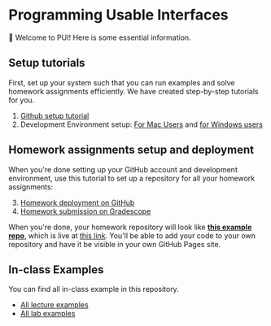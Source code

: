 # Programming Usable Interfaces

👋 Welcome to PUI! Here is some essential information.

## Setup tutorials

First, set up your system such that you can run examples and solve homework assignments efficiently. We have created step-by-step tutorials for you.

1. [Github setup tutorial](./setup-tutorials/GithubSetup.md)
2. Development Environment setup: [For Mac Users](./setup-tutorials/DeveloperEnvironment--Mac.md) and [for Windows users](./setup-tutorials/DeveloperEnvironment--Win.md)

## Homework assignments setup and deployment

When you're done setting up your GitHub account and development environment, use this tutorial to set up a repository for all your homework assignments:

3. [Homework deployment on GitHub](./setup-tutorials/HWDeployment.md)
4. [Homework submission on Gradescope](./setup-tutorials/HWSubmission.md)

When you're done, your homework repository will look like [**this example repo**](https://github.com/cmu-spuds/pui-homework-template), which is live at [this link](https://cmu-spuds.github.io/pui-homework-template/). You'll be able to add your code to your own repository and have it be visible in your own GitHub Pages site.

## In-class Examples

You can find all in-class example in this repository.

- [All lecture examples](./in-lecture-examples/)
- [All lab examples](./in-lab-examples/)